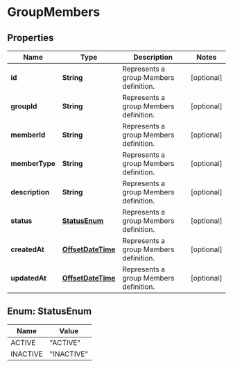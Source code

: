 
# GroupMembers

## Properties
Name | Type | Description | Notes
------------ | ------------- | ------------- | -------------
**id** | **String** | Represents a group Members definition. |  [optional]
**groupId** | **String** | Represents a group Members definition. |  [optional]
**memberId** | **String** | Represents a group Members definition. |  [optional]
**memberType** | **String** | Represents a group Members definition. |  [optional]
**description** | **String** | Represents a group Members definition. |  [optional]
**status** | [**StatusEnum**](#StatusEnum) | Represents a group Members definition. |  [optional]
**createdAt** | [**OffsetDateTime**](OffsetDateTime.md) | Represents a group Members definition. |  [optional]
**updatedAt** | [**OffsetDateTime**](OffsetDateTime.md) | Represents a group Members definition. |  [optional]


<a name="StatusEnum"></a>
## Enum: StatusEnum
Name | Value
---- | -----
ACTIVE | &quot;ACTIVE&quot;
INACTIVE | &quot;INACTIVE&quot;




